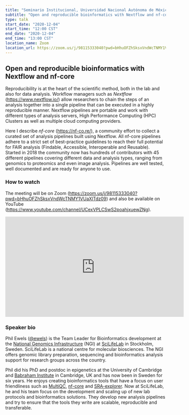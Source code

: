 ```yaml
---
title: "Seminario Institucional, Universidad Nacional Autónoma de México"
subtitle: "Open and reproducible bioinformatics with Nextflow and nf-core."
type: talk
start_date: "2020-12-04"
start_time: "12:00 CST"
end_date: "2020-12-04"
end_time: "13:00 CST"
location_name: Zoom
location_url: https://zoom.us/j/98115333040?pwd=bHhuOFZhSksxVndWcTNMY1VUaXlTdz09
---
```


## Open and reproducible bioinformatics with Nextflow and nf-core

Reproducibility is at the heart of the scientific method, both in the lab and also for data analysis.
Workflow managers such as _Nextflow_ (<https://www.nextflow.io/>) allow researchers to chain the steps
of an analysis together into a single pipeline that can be executed in a highly reproducible manner.
Nextflow pipelines are portable and work with different types of analysis servers,
High Performance Computing (HPC) Clusters as well as multiple cloud computing providers.

Here I describe _nf-core_ (<https://nf-co.re/>), a community effort to collect a curated set of analysis
pipelines built using Nextflow. All nf-core pipelines adhere to a strict set of best-practice guidelines
to reach their full potential for FAIR analysis (Findable, Accessible, Interoperable and Reusable).
Started in 2018 the community now has hundreds of contributors with 45 different pipelines covering
different data and analysis types, ranging from genomics to proteomics and even image analysis.
Pipelines are well tested, well documented and are ready for anyone to use.

### How to watch

The meeting will be on Zoom (<https://zoom.us/j/98115333040?pwd=bHhuOFZhSksxVndWcTNMY1VUaXlTdz09>)
and also be available on YouTube (<https://www.youtube.com/channel/UCexVPLCSwS2poahjxuewZNg>).

<div class="embed-responsive embed-responsive-16by9">
    <iframe width="560" height="315" src="https://www.youtube.com/embed/z9oDnOCUcQs?start=38" frameborder="0" allow="accelerometer; autoplay; clipboard-write; encrypted-media; gyroscope; picture-in-picture" allowfullscreen></iframe>
</div>

### Speaker bio

Phil Ewels ([@ewels](http://github.com/ewels/)) is the Team Leader for Bioinformatics development at the
[National Genomics Infrastructure](https://ngisweden.se) (NGI) at [SciLifeLab](https://www.scilifelab.se) in Stockholm, Sweden.
SciLifeLab is a national centre for molecular biosciences. The NGI offers genomic library preparation, sequencing and bioinformatics analysis support for research groups across the country.

Phil did his PhD and postdoc in epigenetics at the University of Cambridge and [Babraham Institute](https://babraham.ac.uk/) in Cambridge, UK and has now been in Sweden for six years.
He enjoys creating bioinformatics tools that have a focus on user friendliness such as [MultiQC](https://multiqc.info/), [nf-core](https://nf-co.re/) and [SRA-explorer](https://sra-explorer.info/).
Now at SciLifeLab, he and his team focus on the development and scaling up of new lab protocols and bioinformatics solutions.
They develop new analysis pipelines and try to ensure that the tools they write are scalable, reproducible and transferable.
